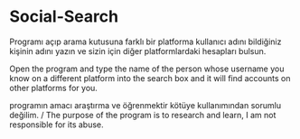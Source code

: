 # Social-Search

Programı açıp arama kutusuna farklı bir platforma kullanıcı adını bildiğiniz kişinin adını yazın ve sizin için diğer platformlardaki hesapları bulsun.

Open the program and type the name of the person whose username you know on a different platform into the search box and it will find accounts on other platforms for you.



programın amacı araştırma ve öğrenmektir kötüye kullanımından sorumlu değilim. / 
The purpose of the program is to research and learn, I am not responsible for its abuse.
